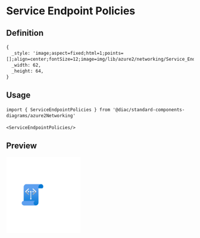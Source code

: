 # Service Endpoint Policies

## Definition

```
{
  _style: 'image;aspect=fixed;html=1;points=[];align=center;fontSize=12;image=img/lib/azure2/networking/Service_Endpoint_Policies.svg;strokeColor=none;',
  _width: 62,
  _height: 64,
}
```

## Usage

```
import { ServiceEndpointPolicies } from '@diac/standard-components-diagrams/azure2Networking'

<ServiceEndpointPolicies/>
```

## Preview

<img src="./service-endpoint-policies.png" width="200"/>

